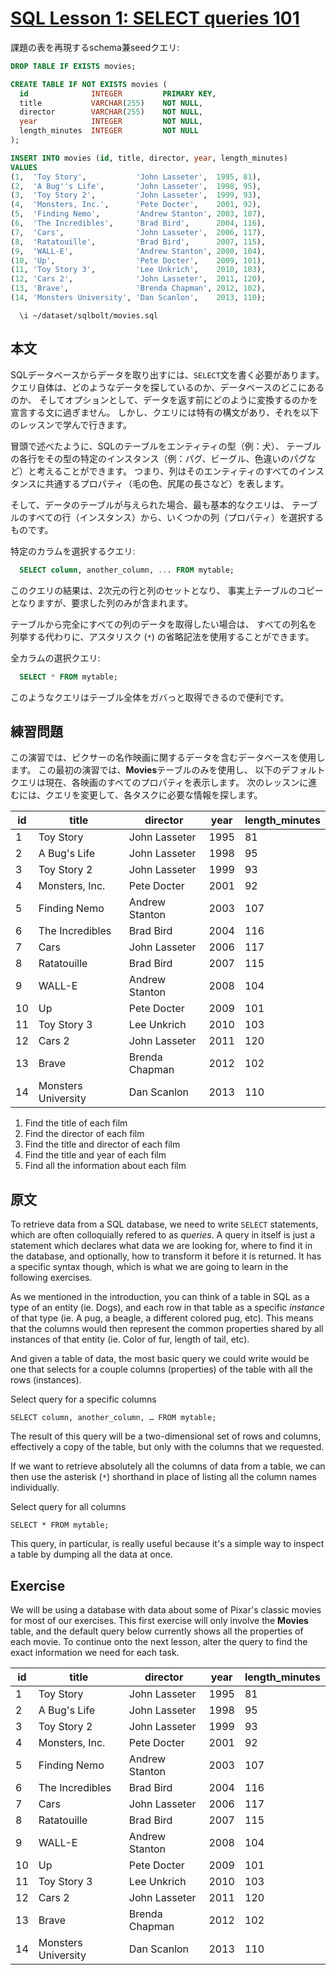 # [SQL Lesson 1: SELECT queries 101](https://sqlbolt.com/lesson/select_queries_introduction)

課題の表を再現するschema兼seedクエリ:

```SQL
DROP TABLE IF EXISTS movies;

CREATE TABLE IF NOT EXISTS movies (
  id              INTEGER         PRIMARY KEY,
  title           VARCHAR(255)    NOT NULL,
  director        VARCHAR(255)    NOT NULL,
  year            INTEGER         NOT NULL,
  length_minutes  INTEGER         NOT NULL
);

INSERT INTO movies (id, title, director, year, length_minutes)
VALUES
(1,  'Toy Story',           'John Lasseter',  1995, 81),
(2,  'A Bug''s Life',       'John Lasseter',  1998, 95),
(3,  'Toy Story 2',         'John Lasseter',  1999, 93),
(4,  'Monsters, Inc.',      'Pete Docter',    2001, 92),
(5,  'Finding Nemo',        'Andrew Stanton', 2003, 107),
(6,  'The Incredibles',     'Brad Bird',      2004, 116),
(7,  'Cars',                'John Lasseter',  2006, 117),
(8,  'Ratatouille',         'Brad Bird',      2007, 115),
(9,  'WALL-E',              'Andrew Stanton', 2008, 104),
(10, 'Up',                  'Pete Docter',    2009, 101),
(11, 'Toy Story 3',         'Lee Unkrich',    2010, 103),
(12, 'Cars 2',              'John Lasseter',  2011, 120),
(13, 'Brave',               'Brenda Chapman', 2012, 102),
(14, 'Monsters University', 'Dan Scanlon',    2013, 110);
```

```psql
  \i ~/dataset/sqlbolt/movies.sql
```

## 本文

SQLデータベースからデータを取り出すには、`SELECT`文を書く必要があります。
クエリ自体は、どのようなデータを探しているのか、データベースのどこにあるのか、
そしてオプションとして、データを返す前にどのように変換するのかを宣言する文に過ぎません。
しかし、クエリには特有の構文があり、それを以下のレッスンで学んで行きます。

冒頭で述べたように、SQLのテーブルをエンティティの型（例：犬）、
テーブルの各行をその型の特定のインスタンス（例：パグ、ビーグル、色違いのパグなど）と考えることができます。
つまり、列はそのエンティティのすべてのインスタンスに共通するプロパティ（毛の色、尻尾の長さなど）を表します。

そして、データのテーブルが与えられた場合、最も基本的なクエリは、
テーブルのすべての行（インスタンス）から、いくつかの列（プロパティ）を選択するものです。

特定のカラムを選択するクエリ:

```SQL
  SELECT column, another_column, ... FROM mytable;
```

このクエリの結果は、2次元の行と列のセットとなり、
事実上テーブルのコピーとなりますが、要求した列のみが含まれます。

テーブルから完全にすべての列のデータを取得したい場合は、
すべての列名を列挙する代わりに、アスタリスク (`*`) の省略記法を使用することができます。

全カラムの選択クエリ:

```SQL
  SELECT * FROM mytable;
```

このようなクエリはテーブル全体をガバっと取得できるので便利です。

## 練習問題

この演習では、ピクサーの名作映画に関するデータを含むデータベースを使用します。
この最初の演習では、**Movies**テーブルのみを使用し、
以下のデフォルトクエリは現在、各映画のすべてのプロパティを表示します。
次のレッスンに進むには、クエリを変更して、各タスクに必要な情報を探します。

| id  | title               | director       | year | length_minutes |
| --- | ------------------- | -------------- | ---- | -------------- |
| 1   | Toy Story           | John Lasseter  | 1995 | 81             |
| 2   | A Bug's Life        | John Lasseter  | 1998 | 95             |
| 3   | Toy Story 2         | John Lasseter  | 1999 | 93             |
| 4   | Monsters, Inc.      | Pete Docter    | 2001 | 92             |
| 5   | Finding Nemo        | Andrew Stanton | 2003 | 107            |
| 6   | The Incredibles     | Brad Bird      | 2004 | 116            |
| 7   | Cars                | John Lasseter  | 2006 | 117            |
| 8   | Ratatouille         | Brad Bird      | 2007 | 115            |
| 9   | WALL-E              | Andrew Stanton | 2008 | 104            |
| 10  | Up                  | Pete Docter    | 2009 | 101            |
| 11  | Toy Story 3         | Lee Unkrich    | 2010 | 103            |
| 12  | Cars 2              | John Lasseter  | 2011 | 120            |
| 13  | Brave               | Brenda Chapman | 2012 | 102            |
| 14  | Monsters University | Dan Scanlon    | 2013 | 110            |

1. Find the title of each film
2. Find the director of each film
3. Find the title and director of each film
4. Find the title and year of each film
5. Find all the information about each film

## 原文

To retrieve data from a SQL database, we need to write `SELECT` statements, which are often colloquially refered to as _queries_. A query in itself is just a statement which declares what data we are looking for, where to find it in the database, and optionally, how to transform it before it is returned. It has a specific syntax though, which is what we are going to learn in the following exercises.

As we mentioned in the introduction, you can think of a table in SQL as a type of an entity (ie. Dogs), and each row in that table as a specific _instance_ of that type (ie. A pug, a beagle, a different colored pug, etc). This means that the columns would then represent the common properties shared by all instances of that entity (ie. Color of fur, length of tail, etc).

And given a table of data, the most basic query we could write would be one that selects for a couple columns (properties) of the table with all the rows (instances).

Select query for a specific columns

`SELECT column, another_column, … FROM mytable;`

The result of this query will be a two-dimensional set of rows and columns, effectively a copy of the table, but only with the columns that we requested.

If we want to retrieve absolutely all the columns of data from a table, we can then use the asterisk (`*`) shorthand in place of listing all the column names individually.

Select query for all columns

`SELECT * FROM mytable;`

This query, in particular, is really useful because it's a simple way to inspect a table by dumping all the data at once.

## Exercise

We will be using a database with data about some of Pixar's classic movies for most of our exercises. This first exercise will only involve the **Movies** table, and the default query below currently shows all the properties of each movie. To continue onto the next lesson, alter the query to find the exact information we need for each task.

| id  | title               | director       | year | length_minutes |
| --- | ------------------- | -------------- | ---- | -------------- |
| 1   | Toy Story           | John Lasseter  | 1995 | 81             |
| 2   | A Bug's Life        | John Lasseter  | 1998 | 95             |
| 3   | Toy Story 2         | John Lasseter  | 1999 | 93             |
| 4   | Monsters, Inc.      | Pete Docter    | 2001 | 92             |
| 5   | Finding Nemo        | Andrew Stanton | 2003 | 107            |
| 6   | The Incredibles     | Brad Bird      | 2004 | 116            |
| 7   | Cars                | John Lasseter  | 2006 | 117            |
| 8   | Ratatouille         | Brad Bird      | 2007 | 115            |
| 9   | WALL-E              | Andrew Stanton | 2008 | 104            |
| 10  | Up                  | Pete Docter    | 2009 | 101            |
| 11  | Toy Story 3         | Lee Unkrich    | 2010 | 103            |
| 12  | Cars 2              | John Lasseter  | 2011 | 120            |
| 13  | Brave               | Brenda Chapman | 2012 | 102            |
| 14  | Monsters University | Dan Scanlon    | 2013 | 110            |

